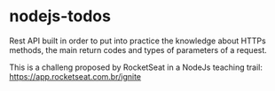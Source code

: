 # nodejs-todos
 Rest API built in order to put into practice the knowledge about HTTPs methods, the main return codes and types of parameters of a request.
 
 This is a challeng proposed by RocketSeat in a NodeJs teaching trail: https://app.rocketseat.com.br/ignite
